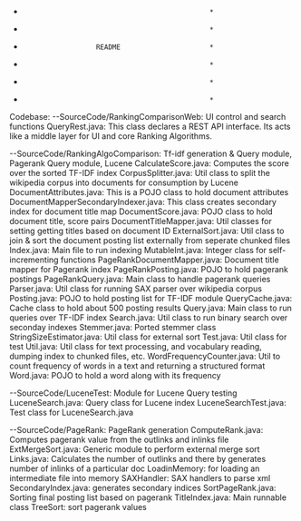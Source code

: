*													*
*													*
*						README						*
*													*
*													*
*													*

Codebase:
--SourceCode/RankingComparisonWeb: UI control and search functions
QueryRest.java: This class declares a REST API interface. Its acts like a middle layer for UI and core Ranking Algorithms.


--SourceCode/RankingAlgoComparison: Tf-idf generation & Query module, Pagerank Query module, Lucene
CalculateScore.java: Computes the score over the sorted TF-IDF index
CorpusSplitter.java: Util class to split the wikipedia corpus into documents for consumption by Lucene
DocumentAttributes.java: This is a POJO class to hold document attributes
DocumentMapperSecondaryIndexer.java: This class creates secondary index for document title map
DocumentScore.java: POJO class to hold document title, score pairs
DocumentTitleMapper.java: Util classes for setting getting titles based on document ID
ExternalSort.java: Util class to join & sort the document posting list externally from seperate chunked files
Index.java: Main file to run indexing
MutableInt.java: Integer class for self-incrementing functions
PageRankDocumentMapper.java: Document title mapper for Pagerank index
PageRankPosting.java: POJO to hold pagerank postings
PageRankQuery.java: Main class to handle pagerank queries
Parser.java: Util class for running SAX parser over wikipedia corpus
Posting.java: POJO to hold posting list for TF-IDF module
QueryCache.java: Cache class to hold about 500 posting results
Query.java: Main class to run queries over TF-IDF index
Search.java: Util class to run binary search over seconday indexes
Stemmer.java: Ported stemmer class
StringSizeEstimator.java: Util class for external sort
Test.java: Util class for test
Util.java: Util class for text processing, and vocabulary reading, dumping index to chunked files, etc.
WordFrequencyCounter.java: Util to count frequency of words in a text and returning a structured format
Word.java: POJO to hold a word along with its frequency

--SourceCode/LuceneTest: Module for Lucene Query testing
LuceneSearch.java: Query class for Lucene index
LuceneSearchTest.java: Test class for LuceneSearch.java


--SourceCode/PageRank: PageRank generation
ComputeRank.java: Computes pagerank value from the outlinks and inlinks file
ExtMergeSort.java: Generic module to perform external merge sort
Links.java: Calculates the number of outlinks and there by generates number of inlinks of a particular doc
LoadinMemory: for loading an intermediate file into memory
SAXHandler: SAX handlers to parse xml
SecondaryIndex.java: generates secondary indices
SortPageRank.java: Sorting final posting list based on pagerank
TitleIndex.java: Main runnable class
TreeSort: sort pagerank values
